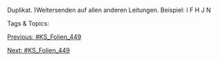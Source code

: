 Duplikat.
)Weitersenden auf allen anderen Leitungen.
Beispiel:
I 
F H J N 

   Tags & Topics:
   

[Previous: #KS_Folien_449](KS_Folien_449.md)

[Next: #KS_Folien_449](KS_Folien_449.md)